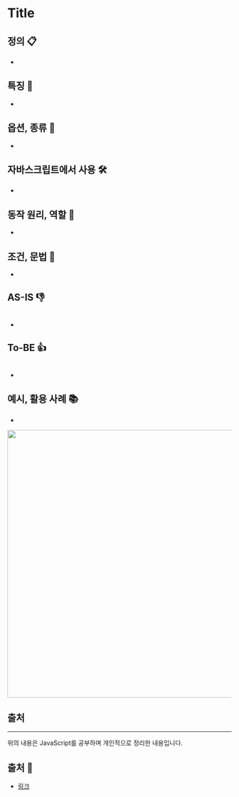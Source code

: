 # Title

## 정의 📋
-

## 특징 🙌
-

## 옵션, 종류 🔩
-

## 자바스크립트에서 사용 🛠
-

## 동작 원리, 역할 💪
-

## 조건, 문법 🔏
-

## AS-IS 👎
```
```
-

## To-BE 👍
```
```
-

## 예시, 활용 사례 📚
-

<img src="" width="600" />

## 출처
- - -
위의 내용은 JavaScript를 공부하며 개인적으로 정리한 내용입니다.
## 출처 📝
- [링크]()